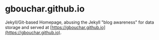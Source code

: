 # gbouchar.github.io #

Jekyll/Git-based Homepage,
abusing the Jekyll "blog awareness" for data storage and served at
[https://gbouchar.github.io](https://gbouchar.github.io).
